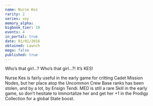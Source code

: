 ```yaml
---
name: Nurse Kes
rarity: 2
series: voy
memory_alpha:
bigbook_tier: 10
events: 4
in_portal: true
date: 01/01/2016
obtained: Launch
mega: false
published: true
---
```


Who’s that girl…? Who’s that girl…?! It’s KES!

Nurse Kes is fairly useful in the early game for critting Cadet Mission Nodes, but her place atop the Uncommon Crew Base ranks has been stolen, and by a lot, by Ensign Tendi. MED is still a rare Skill in the early game, so don’t hesitate to Immortalize her and get her +1 in the Prodigy Collection for a global State boost.
